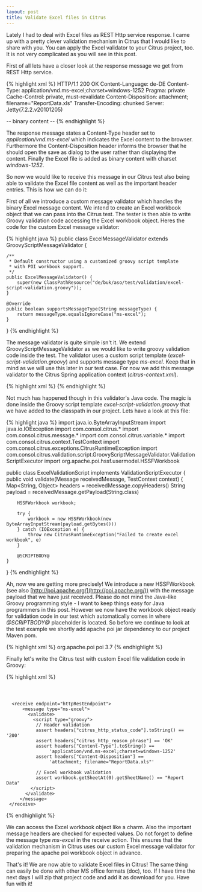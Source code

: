 ```yaml
---
layout: post
title: Validate Excel files in Citrus
---
```


Lately I had to deal with Excel files as REST Http service response. I came up with a pretty clever validation mechanism in Citrus that I would like to share with you. You can apply the Excel validator to your Citrus project, too. It is not very complicated as you will see in this post.

First of all lets have a closer look at the response message we get from REST Http service.

{% highlight xml %}
HTTP/1.1 200 OK
Content-Language: de-DE
Content-Type: application/vnd.ms-excel;charset=windows-1252
Pragma: private
Cache-Control: private, must-revalidate
Content-Disposition: attachment; filename="ReportData.xls"
Transfer-Encoding: chunked
Server: Jetty(7.2.2.v20101205)

-- binary content --
{% endhighlight %}

The response message states a Content-Type header set to _application/vnd.ms-excel_ which indicates the Excel content to the browser. Furthermore the Content-Disposition header informs the browser that he should open the save as dialog to the user rather than displaying the content. Finally the Excel file is added as binary content with charset _windows-1252_. 

So now we would like to receive this message in our Citrus test also being able to validate the Excel file content as well as the important header entries. This is how we can do it:

First of all we introduce a custom message validator which handles the binary Excel message content. We intend to create an Excel workbook object that we can pass into the Citrus test. The tester is then able to write Groovy validation code accessing the Excel workbook object. Heres the code for the custom Excel message validator:

{% highlight java %}
public class ExcelMessageValidator extends GroovyScriptMessageValidator {

    /**
     * Default constructor using a customized groovy script template 
     * with POI workbook support.
     */
    public ExcelMessageValidator() {
        super(new ClassPathResource("de/buk/aso/test/validation/excel-script-validation.groovy"));
    }
    
    @Override
    public boolean supportsMessageType(String messageType) {
        return messageType.equalsIgnoreCase("ms-excel");
    }

}
{% endhighlight %}

The message validator is quite simple isn't it. We extend GroovyScriptMessageValidator as we would like to write groovy validation code inside the test. The validator uses a custom script template (_excel-script-validation.groovy_) and supports message type _ms-excel_. Keep that in mind as we will use this later in our test case. For now we add this message validator to the Citrus Spring application context (_citrus-context.xml_).

{% highlight xml %}
<bean id="excelMessageValidator" class="com.consol.citrus.validation.ExcelMessageValidator"/>
{% endhighlight %}

Not much has happened though in this validator's Java code. The magic is done inside the Groovy script template _excel-script-validation.groovy_ that we have added to the classpath in our project. Lets have a look at this file:

{% highlight java %}
import java.io.ByteArrayInputStream
import java.io.IOException
import com.consol.citrus.*
import com.consol.citrus.message.*
import com.consol.citrus.variable.*
import com.consol.citrus.context.TestContext
import com.consol.citrus.exceptions.CitrusRuntimeException
import com.consol.citrus.validation.script.GroovyScriptMessageValidator.ValidationScriptExecutor
import org.apache.poi.hssf.usermodel.HSSFWorkbook

public class ExcelValidationScript implements ValidationScriptExecutor {
    public void validate(Message receivedMessage, TestContext context) {
        Map<String, Object> headers = receivedMessage.copyHeaders()
        String payload = receivedMessage.getPayload(String.class)
        
        HSSFWorkbook workbook;

        try {
            workbook = new HSSFWorkbook(new ByteArrayInputStream(payload.getBytes()))
        } catch (IOException e) {
            throw new CitrusRuntimeException("Failed to create excel workbook", e)
        }
        
        @SCRIPTBODY@
    }
}
{% endhighlight %}

Ah, now we are getting more precisely! We introduce a new HSSFWorkbook (see also [http://poi.apache.org/](http://poi.apache.org/)) with the message payload that we have just received. Please do not mind the Java-like Groovy programming style - I want to keep things easy for Java programmers in this post. However we now have the workbook object ready for validation code in our test which automatically comes in where _@SCRIPTBODY@_ placeholder is located. So before we continue to look at the test example we shortly add apache poi jar dependency to our project Maven pom.

{% highlight xml %}
<dependency>
    <groupId>org.apache.poi</groupId>
    <artifactId>poi</artifactId>
    <version>3.7</version>
</dependency>
{% endhighlight %}

Finally let's write the Citrus test with custom Excel file validation code in Groovy:

{% highlight xml %}
<testcase name="ExcelValidationITest">
  <actions>
     <send endpoint="httpRestEndpoint">
        <message><data></data></message>
           <header>
              <element name="citrus_endpoint_uri" 
                  value="http://localhost:8080/rest-api/report/excel"/>
              <element name="citrus_http_method" value="GET"/>
              <element name="Content-Type" value="text/html"/>
              <element name="Accept" value="application/vnd.ms-excel"/>
          </header>
      </send>
            
      <receive endpoint="httpRestEndpoint">
          <message type="ms-excel">
            <validate>
              <script type="groovy">
               // Header validation
               assert headers["citrus_http_status_code"].toString() == '200'
               assert headers["citrus_http_reason_phrase"] == 'OK'
               assert headers["Content-Type"].toString() == 
                    'application/vnd.ms-excel;charset=windows-1252'
               assert headers["Content-Disposition"] == 
                    'attachment; filename="ReportData.xls"'

               // Excel workbook validation
               assert workbook.getSheetAt(0).getSheetName() == "Report Data"
             </script>
           </validate>
         </message>
     </receive>
  </actions>
</testcase>
{% endhighlight %}

We can access the Excel workbook object like a charm. Also the important message headers are checked for expected values. Do not forget to define the message type _ms-excel_ in the receive action. This ensures that the validation mechanism in Citrus uses our custom Excel message validator for preparing the apache poi workbook object in advance.

That's it! We are now able to validate Excel files in Citrus! The same thing can easily be done with other MS office formats (doc), too. If I have time the next days I will zip that project code and add it as download for you. Have fun with it!